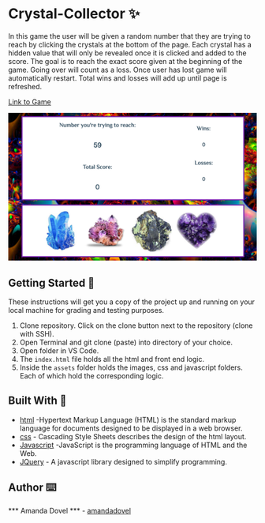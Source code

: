 # Crystal-Collector ✨

In this game the user will be given a random number that they are trying to reach by clicking the crystals at the bottom of the page. Each crystal has a hidden value that will only be revealed once it is clicked and added to the score. The goal is to reach the exact score given at the beginning of the game. Going over will count as a loss. Once user has lost game will automatically restart. Total wins and losses will add up until page is refreshed. 

<a href="https://amandadovel.github.io/Crystal-Collector/" target="_blank">Link to Game</a>

<img src="/assets/images/crystalScreenShot.png" alt="crystalShot">

## Getting Started 🏁

These instructions will get you a copy of the project up and running on your local machine for grading and testing purposes. 

1. Clone repository. Click on the clone button next to the repository (clone with SSH). 
2. Open Terminal and git clone (paste) into directory of your choice. 
3. Open folder in VS Code. 
4. The `index.html` file holds all the html and front end logic.
5. Inside the  `assets` folder holds the images, css and javascript folders. Each of which hold the corresponding logic. 


## Built With 🔧

* [html](https://www.w3schools.com/html/) -Hypertext Markup Language (HTML) is the standard markup language for documents designed to be displayed in a web browser. 
* [css](https://www.w3schools.com/css/) - Cascading Style Sheets describes the design of the html layout. 
* [Javascript](https://www.javascript.com/) -JavaScript is the programming language of HTML and the Web.
* [JQuery](https://www.w3schools.com/jquery/) - A javascript library designed to simplify programming.

## Author ⌨️
*** Amanda Dovel *** - [amandadovel](https://github.com/amandadovel)